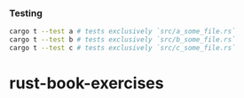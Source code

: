 
### Testing

```sh
cargo t --test a # tests exclusively `src/a_some_file.rs`
cargo t --test b # tests exclusively `src/b_some_file.rs`
cargo t --test c # tests exclusively `src/c_some_file.rs`
```
# rust-book-exercises
